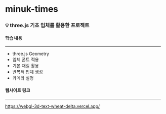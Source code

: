 # minuk-times
### 💡 three.js 기초 입체를 활용한 프로젝트

#### 학습 내용
---
- three.js Geometry
- 입체 폰트 적용
- 기본 재질 활용
- 반복적 입체 생성
- 카메라 설정

#### 웹사이트 링크
---
https://webgl-3d-text-wheat-delta.vercel.app/
